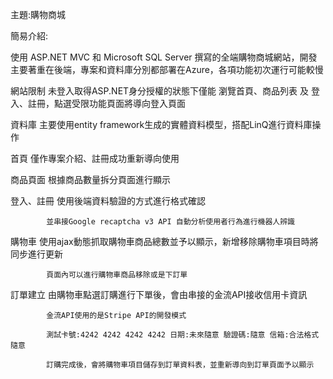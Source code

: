 主題:購物商城

簡易介紹:

使用 ASP.NET MVC 和 Microsoft SQL Server 撰寫的全端購物商城網站，開發主要著重在後端，專案和資料庫分別都部署在Azure，各項功能初次運行可能較慢

網站限制    未登入取得ASP.NET身分授權的狀態下僅能 瀏覽首頁、商品列表 及 登入、註冊，點選受限功能頁面將導向登入頁面

資料庫      主要使用entity framework生成的實體資料模型，搭配LinQ進行資料庫操作

首頁        僅作專案介紹、註冊成功重新導向使用

商品頁面     根據商品數量拆分頁面進行顯示

登入、註冊   使用後端資料驗證的方式進行格式確認

            並串接Google recaptcha v3 API 自動分析使用者行為進行機器人辨識

購物車       使用ajax動態抓取購物車商品總數並予以顯示，新增移除購物車項目時將同步進行更新

            頁面內可以進行購物車商品移除或是下訂單

訂單建立     由購物車點選訂購進行下單後，會由串接的金流API接收信用卡資訊

            金流API使用的是Stripe API的開發模式

            測試卡號:4242 4242 4242 4242 日期:未來隨意 驗證碼:隨意 信箱:合法格式隨意

            訂購完成後，會將購物車項目儲存到訂單資料表，並重新導向到訂單頁面予以顯示


